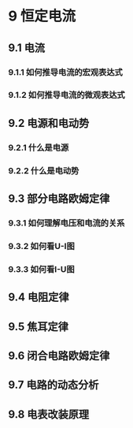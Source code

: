 # 9 恒定电流

## 9.1 电流

### 9.1.1 如何推导电流的宏观表达式

### 9.1.2 如何推导电流的微观表达式

## 9.2 电源和电动势

### 9.2.1 什么是电源

### 9.2.2 什么是电动势

## 9.3 部分电路欧姆定律

### 9.3.1 如何理解电压和电流的关系

### 9.3.2 如何看U-I图

### 9.3.3 如何看I-U图

## 9.4 电阻定律

## 9.5 焦耳定律

## 9.6 闭合电路欧姆定律

## 9.7 电路的动态分析

## 9.8 电表改装原理


